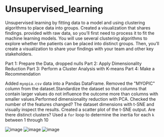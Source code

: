 # Unsupervised_learning
Unsupervised learning by fitting data to a model and using clustering algorithms to place data into groups. Created a visualization that shares findings. provided with raw data, so you’ll first need to process it to fit the machine learning models. You will use several clustering algorithms to explore whether the patients can be placed into distinct groups. Then, you’ll create a visualization to share your findings with your team and other key stakeholders.

Part 1: Prepare the Data, dropped nulls
Part 2: Apply Dimensionality Reduction 
Part 3: Perform a Cluster Analysis with K-means
Part 4: Make a Recommendation 

Added `myopia.csv` data into a Pandas DataFrame. Removed the "MYOPIC" column from the dataset.Standardize the dataset so that columns that contain larger values do not influence the outcome more than columns with smaller values.Performed dimensionality reduction with PCA. Checked the number of the features changed? The dataset dimensions with t-SNE and visually inspect the results. Created a scatter plot of the t-SNE output. Are there distinct clusters?
Used a `for` loop to determine the inertia for each `k` between 1 through 10

![image](https://user-images.githubusercontent.com/101225094/187982753-ec32e3f2-cc7a-4981-8118-676ebcbc8104.png)
![image](https://user-images.githubusercontent.com/101225094/187982839-7267c28f-d43e-4dce-9e4e-c45350247286.png)
![image](https://user-images.githubusercontent.com/101225094/187982910-633143a1-2870-404a-8041-3742a20e39aa.png)


